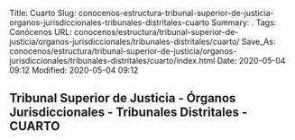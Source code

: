 Title: Cuarto
Slug: conocenos-estructura-tribunal-superior-de-justicia-organos-jurisdiccionales-tribunales-distritales-cuarto
Summary: .
Tags: Conócenos
URL: conocenos/estructura/tribunal-superior-de-justicia/organos-jurisdiccionales/tribunales-distritales/cuarto/
Save_As: conocenos/estructura/tribunal-superior-de-justicia/organos-jurisdiccionales/tribunales-distritales/cuarto/index.html
Date: 2020-05-04 09:12
Modified: 2020-05-04 09:12


## Tribunal Superior de Justicia - Órganos Jurisdiccionales - Tribunales Distritales - CUARTO



